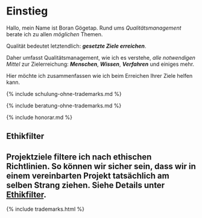 # Einstieg

Hallo, mein Name ist Boran Gögetap. Rund ums *Qualitätsmanagement* berate ich zu allen *möglichen* Themen.

Qualität bedeutet letztendlich: ***gesetzte Ziele erreichen***.

Daher umfasst Qualitätsmanagement, wie ich es verstehe, *alle notwendigen Mittel* zur Zielerreichung: ***Menschen***, ***Wissen***, ***Verfahren*** und einiges mehr.

Hier möchte ich zusammenfassen wie ich beim Erreichen Ihrer Ziele helfen kann.

{% include schulung-ohne-trademarks.md %}

{% include beratung-ohne-trademarks.md %}

{% include honorar.md %}

## Ethikfilter

Projektziele filtere ich nach ethischen Richtlinien. So können wir sicher sein, dass wir in einem vereinbarten Projekt tatsächlich am selben Strang ziehen. Siehe Details unter [Ethikfilter](/ethikfilter).
---

{% include trademarks.html %}
